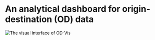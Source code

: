 # An analytical dashboard for origin-destination (OD) data

![The visual interface of OD-Vis]([https://example.com/path/to/image.png](https://github.com/zuocsfm/OD_data_dashboard/blob/main/OD_dashboard.png))
